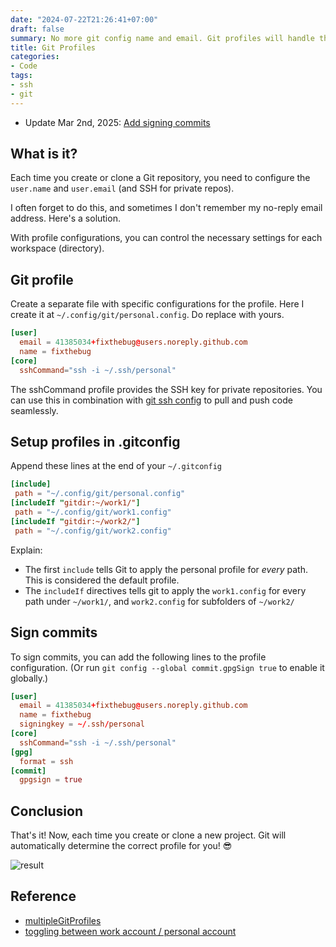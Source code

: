 ```yaml
---
date: "2024-07-22T21:26:41+07:00"
draft: false
summary: No more git config name and email. Git profiles will handle that for you.
title: Git Profiles
categories:
- Code
tags:
- ssh
- git
---
```


- Update Mar 2nd, 2025: [Add signing commits](#sign-commits)

## What is it?

Each time you create or clone a Git repository, you need to configure the `user.name` and `user.email`  (and SSH for private repos).

I often forget to do this, and sometimes I don't remember my no-reply email address. Here's a solution.

With profile configurations, you can control the necessary settings for each workspace (directory).

## Git profile

Create a separate file with specific configurations for the profile. Here I create it at `~/.config/git/personal.config`. Do replace with yours.

```conf
[user]
  email = 41385034+fixthebug@users.noreply.github.com
  name = fixthebug
[core]
  sshCommand="ssh -i ~/.ssh/personal"
```

The sshCommand profile provides the SSH key for private repositories. You can use this in combination with [git ssh config](posts/configure-ssh-alias/) to pull and push code seamlessly.

## Setup profiles in .gitconfig

Append these lines at the end of your `~/.gitconfig`

```conf
[include]
 path = "~/.config/git/personal.config"
[includeIf "gitdir:~/work1/"]
 path = "~/.config/git/work1.config"
[includeIf "gitdir:~/work2/"]
 path = "~/.config/git/work2.config"
```

Explain:

- The first `include` tells Git to apply the personal profile for *every* path. This is considered the default profile.
- The `includeIf` directives tells git to apply the `work1.config` for every path under `~/work1/`, and `work2.config` for subfolders of `~/work2/`

## Sign commits

To sign commits, you can add the following lines to the profile configuration.
(Or run `git config --global commit.gpgSign true` to enable it globally.)

```conf
[user]
  email = 41385034+fixthebug@users.noreply.github.com
  name = fixthebug
  signingkey = ~/.ssh/personal
[core]
  sshCommand="ssh -i ~/.ssh/personal"
[gpg]
  format = ssh
[commit]
  gpgsign = true
```

## Conclusion

That's it! Now, each time you create or clone a new project. Git will automatically determine the correct profile for you! 😎

![result](test-profile.png)

## Reference

- [multipleGitProfiles](https://gist.github.com/Icaruk/f024a18093dc28ec1588cfb90efc32f7)
- [toggling between work account / personal account](https://www.reddit.com/r/git/comments/195gg0h/comment/kjuscfl/)
